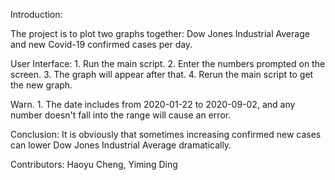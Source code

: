 Introduction:
    
The project is to plot two graphs together: Dow Jones Industrial Average and new Covid-19 confirmed cases per day.

User Interface:
    1. Run the main script.
    2. Enter the numbers prompted on the screen.
    3. The graph will appear after that.
    4. Rerun the main script to get the new graph.

Warn.
    1. The date includes from 2020-01-22 to 2020-09-02, and any number doesn't fall into the range will cause an error.

Conclusion:
    It is obviously that sometimes increasing confirmed new cases can lower Dow Jones Industrial Average dramatically.


Contributors: Haoyu Cheng, Yiming Ding
